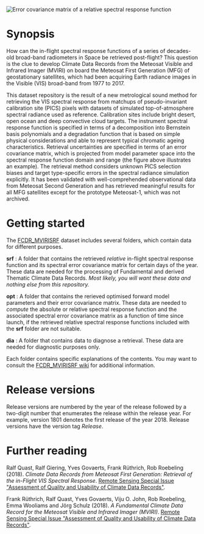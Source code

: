 <img alt="Error covariance matrix of a relative spectral response function"
        src="https://github.com/FIDUCEO/FCDR_MVIRISRF/wiki/resources/7-rcov.jpg"
        style="display:block; margin:auto"
        title="Example of an error covariance matrix of a relative spectral response function"> 
        
# Synopsis

How can the in-flight spectral response functions of a series of decades-old broad-band radiometers in Space be retrieved post-flight? This question is the clue to develop Climate Data Records from the Meteosat Visible and Infrared Imager (MVIRI) on board the Meteosat First Generation (MFG) of geostationary satellites, which had been acquiring Earth radiance images in the Visible (VIS) broad-band from 1977 to 2017.

This dataset repository is the result of a new metrological sound method for retrieving the VIS spectral response from matchups of pseudo-invariant calibration site (PICS) pixels with datasets of simulated top-of-atmosphere spectral radiance used as reference. Calibration sites include bright desert, open ocean and deep convective cloud targets. The instrument spectral response function is specified in terms of a decomposition into Bernstein basis polynomials and a degradation function that is based on simple physical considerations and able to represent typical chromatic ageing characteristics. Retrieval uncertainties are specified in terms of an error covariance matrix, which is projected from model parameter space into the spectral response function domain and range (the figure above illustrates an example). The retrieval method considers unknown PICS selection biases and target type-specific errors in the spectral radiance simulation explicitly. It has been validated with well-comprehended observational data from Meteosat Second Generation and has retrieved meaningful results for all MFG satellites except for the prototype Meteosat-1, which was not archived.


# Getting started

The [FCDR_MVIRISRF](https://github.com/FIDUCEO/FCDR_MVIRISRF) dataset includes several folders, which contain data for different purposes.

**srf**
:  A folder that contains the retrieved *relative* in-flight spectral response function and its spectral error covariance matrix for certain days of the year. These data are needed for the processing of Fundamental and derived Thematic Climate Data Records. *Most likely, you will want these data and nothing else from this repository.* 

**opt**
:  A folder that contains the rerieved optimised forward model parameters and their error covariance matrix. These data are needed to *compute* the absolute or relative spectral response function and the associated spectral error covariance matrix as a function of time since launch, if the retrieved relative spectral response functions included with the **srf** folder are not suitable.

**dia**
:  A folder that contains data to diagnose a retrieval. These data are needed for diagnostic purposes only.

Each folder contains specific explanations of the contents. You may want to consult the [FCDR_MVIRISRF wiki](https://github.com/FIDUCEO/FCDR_MVIRISRF/wiki) for additional information.


# Release versions

Release versions are numbered by the year of the release followed by a two-digit number that enumerates the release within the release year. For example, version 1801 denotes the first release of the year 2018. Release versions have the version tag *Release*.


# Further reading

Ralf Quast, Ralf Giering, Yves Govaerts, Frank Rüthrich, Rob Roebeling (2018). *Climate Data Records from Meteosat First Generation: Retrieval of the in-Flight VIS Spectral Response*. [Remote Sensing Special Issue "Assessment of Quality and Usability of Climate Data Records"](https://www.mdpi.com/journal/remotesensing/special_issues/assessment_cdr).

Frank Rüthrich, Ralf Quast, Yves Govaerts, Viju O. John, Rob Roebeling, Emma Wooliams and Jörg Schulz (2018). *A Fundamental Climate Data Record for the Meteosat Visible and Infrared Imager (MVIRI)*. [Remote Sensing Special Issue "Assessment of Quality and Usability of Climate Data Records"](https://www.mdpi.com/journal/remotesensing/special_issues/assessment_cdr).
